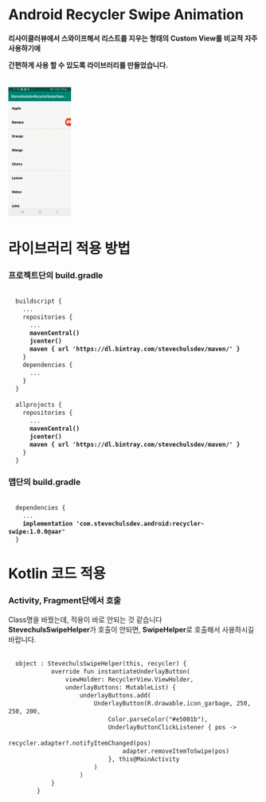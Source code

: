 # Android Recycler Swipe Animation

<h4>리사이클러뷰에서 스와이프해서 리스트를 지우는 형태의 Custom View를 비교적 자주 사용하기에<p>
간편하게 사용 할 수 있도록 라이브러리를 만들었습니다.</h4>
<br>
<img src="https://github.com/stevechulsdev/recyclerswipe/raw/master/video/video.gif" width=25%>
<br>

# 라이브러리 적용 방법
<h3>프로젝트단의 build.gradle</h3>

<pre><code>
  buildscript {
    ...
    repositories {
      ...
      <strong>mavenCentral()</strong>
      <strong>jcenter()</strong>
      <strong>maven { url 'https://dl.bintray.com/stevechulsdev/maven/' }</strong>
    }
    dependencies {
      ...
    }
  }
  
  allprojects {
    repositories {
      ...
      <strong>mavenCentral()</strong>
      <strong>jcenter()</strong>
      <strong>maven { url 'https://dl.bintray.com/stevechulsdev/maven/' }</strong>
    }
  }
</code></pre>

<h3>앱단의 build.gradle</h3>

<pre><code>
  dependencies {
    ...
    <strong>implementation 'com.stevechulsdev.android:recycler-swipe:<strong>1.0.0</strong>@aar'</strong>
  }
</pre></code>

# Kotlin 코드 적용
<h3>Activity, Fragment단에서 호출</h3>
Class명을 바꿨는데, 적용이 바로 안되는 것 같습니다<br>
<strong>StevechulsSwipeHelper</strong>가 호출이 안되면, <strong>SwipeHelper</strong>로 호출해서 사용하시길 바랍니다.
<pre><code>
  object : StevechulsSwipeHelper(this, recycler) {
            override fun instantiateUnderlayButton(
                viewHolder: RecyclerView.ViewHolder, 
                underlayButtons: MutableList<UnderlayButton>) {
                    underlayButtons.add(
                        UnderlayButton(R.drawable.icon_garbage, 250, 250, 200,
                            Color.parseColor("#e5001b"),
                            UnderlayButtonClickListener { pos ->
                                recycler.adapter?.notifyItemChanged(pos)
                                adapter.removeItemToSwipe(pos)
                            }, this@MainActivity
                        )
                    )
            }
        }
</pre></code>
